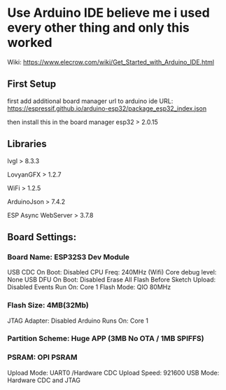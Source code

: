 # Use Arduino IDE believe me i used every other thing and only this worked
Wiki: https://www.elecrow.com/wiki/Get_Started_with_Arduino_IDE.html

## First Setup
first add additional board manager url to arduino ide URL:  https://espressif.github.io/arduino-esp32/package_esp32_index.json

then install this in the board manager esp32 > 2.0.15

## Libraries 
lvgl > 8.3.3

LovyanGFX > 1.2.7

WiFi > 1.2.5

ArduinoJson > 7.4.2

ESP Async WebServer > 3.7.8

## Board Settings:

### Board Name: ESP32S3 Dev Module
USB CDC On Boot: Disabled
CPU Freq: 240MHz (Wifi)
Core debug level: None
USB DFU On Boot: Disabled
Erase All Flash Before Sketch Upload: Disabled
Events Run On: Core 1
Flash Mode: QIO 80MHz
### Flash Size: 4MB(32Mb)
JTAG Adapter: Disabled
Arduino Runs On: Core 1
### Partition Scheme: Huge APP (3MB No OTA / 1MB SPIFFS)
### PSRAM: OPI PSRAM
Upload Mode: UART0 /Hardware CDC
Upload Speed: 921600
USB Mode: Hardware CDC and JTAG
